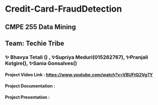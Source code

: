 # Credit-Card-FraudDetection

## CMPE 255 Data Mining
## Team: Techie Tribe
### ✨ Bhavya Tetali () , ✨Supriya Meduri(015262767), ✨Pranjali Kotgire(), ✨Sania Gonsalves()


#### Project Video Link : https://www.youtube.com/watch?v=VBUFtQ2Vg7Y
#### Project Documentation : 
#### Project Presentation :

